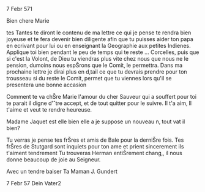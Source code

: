  7 Febr 571

Bien chere Marie

tes Tantes te diront le contenu de ma lettre ce qui je pense te rendra bien joyeuse et te fera devenir bien diligente afin que tu puisses aider ton papa en ecrivant pour lui ou en enseignant la Geographie aux petites Indienes. Applique toi bien pendant le peu de temps qui te reste … Corcelles, puis que si c'est la Volont‚ de Dieu tu viendras plus vite chez nous que nous ne le pension, dumoins nous espŠrons que le Comit‚ le permettra. Dans ma prochaine lettre je dirai plus en d‚tail ce que tu devrais prendre pour ton trousseau si du reste le Comit‚ permet que tu viennes lors qu'il se presentera une bonne accasion

Comment te va chŠre Marie l'amour du cher Sauveur qui a souffert pour toi te parait il digne d'ˆtre accept‚ et de tout quitter pour le suivre. Il t'a aim‚ Il t'aime et veut te rendre heureuse.

Madame Jaquet est elle bien elle a je suppose un nouveau n‚ tout vat il bien?

Tu verras je pense tes frŠres et amis de Bale pour la derniŠre fois. Tes frŠres de Stutgard sont inquiets pour ton ame et prient sincerement ils t'aiment tendrement Tu trouveras Herman entiŠrement chang‚, il nous donne beaucoup de joie au Seigneur.

 Avec un tendre baiser
 Ta Maman J. Gundert

7 Febr 57 Dein Vater2

